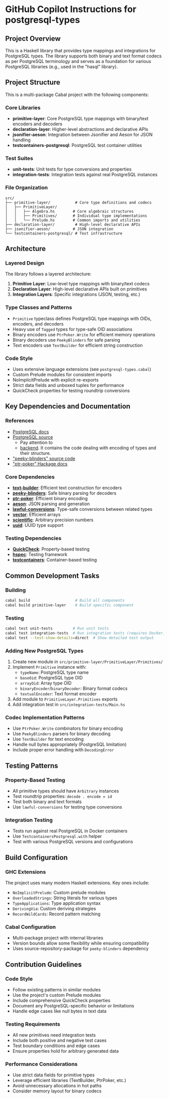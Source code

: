 # GitHub Copilot Instructions for postgresql-types

## Project Overview

This is a Haskell library that provides type mappings and integrations for PostgreSQL types. The library supports both binary and text format codecs as per PostgreSQL terminology and serves as a foundation for various PostgreSQL libraries (e.g., used in the "hasql" library).

## Project Structure

This is a multi-package Cabal project with the following components:

### Core Libraries
- **primitive-layer**: Core PostgreSQL type mappings with binary/text encoders and decoders
- **declaration-layer**: Higher-level abstractions and declarative APIs 
- **jsonifier-aeson**: Integration between Jsonifier and Aeson for JSON handling
- **testcontainers-postgresql**: PostgreSQL test container utilities

### Test Suites
- **unit-tests**: Unit tests for type conversions and properties
- **integration-tests**: Integration tests against real PostgreSQL instances

### File Organization
```
src/
├── primitive-layer/           # Core type definitions and codecs
│   ├── PrimitiveLayer/
│   │   ├── Algebra.hs        # Core algebraic structures
│   │   ├── Primitives/       # Individual type implementations
│   │   └── Prelude.hs        # Common imports and utilities
├── declaration-layer/         # High-level declarative APIs
├── jsonifier-aeson/          # JSON integration
└── testcontainers-postgresql/ # Test infrastructure
```

## Architecture

### Layered Design
The library follows a layered architecture:

1. **Primitive Layer**: Low-level type mappings with binary/text codecs
2. **Declaration Layer**: High-level declarative APIs built on primitives
3. **Integration Layers**: Specific integrations (JSON, testing, etc.)

### Type Classes and Patterns
- `Primitive` typeclass defines PostgreSQL type mappings with OIDs, encoders, and decoders
- Heavy use of `Tagged` types for type-safe OID associations
- Binary encoders use `PtrPoker.Write` for efficient memory operations
- Binary decoders use `PeekyBlinders` for safe parsing
- Text encoders use `TextBuilder` for efficient string construction

### Code Style
- Uses extensive language extensions (see `postgresql-types.cabal`)
- Custom Prelude modules for consistent imports
- NoImplicitPrelude with explicit re-exports
- Strict data fields and unboxed tuples for performance
- QuickCheck properties for testing roundtrip conversions

## Key Dependencies and Documentation

### References
- [PostgreSQL docs](https://www.postgresql.org/docs/17/index.html)
- [PostgreSQL source](https://github.com/postgres/postgres)
   - Pay attention to
   - [backend](https://github.com/postgres/postgres/tree/master/src/backend). It contains the code dealing with encoding of types and their structure.
- ["peeky-blinders" source code](https://github.com/nikita-volkov/peeky-blinders)
- ["ptr-poker" Hackage docs](https://hackage.haskell.org/package/ptr-poker)

### Core Dependencies
- **[text-builder](https://hackage.haskell.org/package/text-builder)**: Efficient text construction for encoders
- **[peeky-blinders](https://hackage.haskell.org/package/peeky-blinders)**: Safe binary parsing for decoders  
- **[ptr-poker](https://hackage.haskell.org/package/ptr-poker)**: Efficient binary encoding
- **[aeson](https://hackage.haskell.org/package/aeson)**: JSON parsing and generation
- **[lawful-conversions](https://hackage.haskell.org/package/lawful-conversions)**: Type-safe conversions between related types
- **[vector](https://hackage.haskell.org/package/vector)**: Efficient arrays
- **[scientific](https://hackage.haskell.org/package/scientific)**: Arbitrary precision numbers
- **[uuid](https://hackage.haskell.org/package/uuid)**: UUID type support

### Testing Dependencies  
- **[QuickCheck](https://hackage.haskell.org/package/QuickCheck)**: Property-based testing
- **[hspec](https://hackage.haskell.org/package/hspec)**: Testing framework
- **[testcontainers](https://hackage.haskell.org/package/testcontainers)**: Container-based testing

## Common Development Tasks

### Building
```bash
cabal build                    # Build all components
cabal build primitive-layer    # Build specific component
```

### Testing
```bash
cabal test unit-tests         # Run unit tests  
cabal test integration-tests  # Run integration tests (requires Docker)
cabal test --test-show-details=direct  # Show detailed test output
```

### Adding New PostgreSQL Types
1. Create new module in `src/primitive-layer/PrimitiveLayer/Primitives/`
2. Implement `Primitive` instance with:
   - `typeName`: PostgreSQL type name
   - `baseOid`: PostgreSQL type OID  
   - `arrayOid`: Array type OID
   - `binaryEncoder`/`binaryDecoder`: Binary format codecs
   - `textualEncoder`: Text format encoder
3. Add module to `PrimitiveLayer.Primitives` exports
4. Add integration test in `src/integration-tests/Main.hs`

### Codec Implementation Patterns
- Use `PtrPoker.Write` combinators for binary encoding
- Use `PeekyBlinders` parsers for binary decoding  
- Use `TextBuilder` for text encoding
- Handle null bytes appropriately (PostgreSQL limitation)
- Include proper error handling with `DecodingError`

## Testing Patterns

### Property-Based Testing
- All primitive types should have `Arbitrary` instances
- Test roundtrip properties: `decode . encode = id`
- Test both binary and text formats
- Use `lawful-conversions` for testing type conversions

### Integration Testing
- Tests run against real PostgreSQL in Docker containers
- Use `TestcontainersPostgresql.with` helper
- Test with various PostgreSQL versions and configurations

## Build Configuration

### GHC Extensions
The project uses many modern Haskell extensions. Key ones include:
- `NoImplicitPrelude`: Custom prelude modules
- `OverloadedStrings`: String literals for various types
- `TypeApplications`: Type application syntax
- `DerivingVia`: Custom deriving strategies
- `RecordWildCards`: Record pattern matching

### Cabal Configuration
- Multi-package project with internal libraries
- Version bounds allow some flexibility while ensuring compatibility
- Uses source-repository-package for `peeky-blinders` dependency

## Contribution Guidelines

### Code Style
- Follow existing patterns in similar modules
- Use the project's custom Prelude modules
- Include comprehensive QuickCheck properties
- Document any PostgreSQL-specific behavior or limitations
- Handle edge cases like null bytes in text data

### Testing Requirements
- All new primitives need integration tests
- Include both positive and negative test cases
- Test boundary conditions and edge cases
- Ensure properties hold for arbitrary generated data

### Performance Considerations
- Use strict data fields for primitive types
- Leverage efficient libraries (TextBuilder, PtrPoker, etc.)
- Avoid unnecessary allocations in hot paths
- Consider memory layout for binary codecs